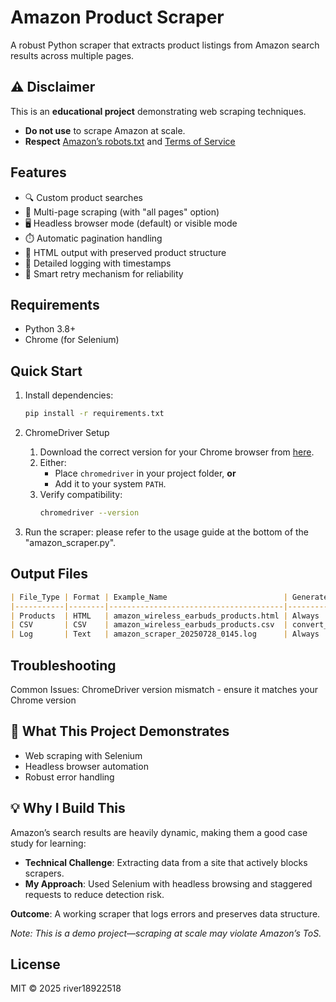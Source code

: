 # Amazon Product Scraper

A robust Python scraper that extracts product listings from Amazon search results across multiple pages.

## ⚠️ Disclaimer  
This is an **educational project** demonstrating web scraping techniques.  
- **Do not use** to scrape Amazon at scale.  
- **Respect** [Amazon’s robots.txt](https://www.amazon.com/robots.txt) and [Terms of Service](https://www.amazon.com/gp/help/customer/display.html?nodeId=508088)

## Features

- 🔍 Custom product searches
- 📑 Multi-page scraping (with "all pages" option)
- 🖥️ Headless browser mode (default) or visible mode
- ⏱️ Automatic pagination handling
- 📁 HTML output with preserved product structure
- 📝 Detailed logging with timestamps
- 🔄 Smart retry mechanism for reliability

## Requirements
- Python 3.8+
- Chrome (for Selenium)

## Quick Start

1. Install dependencies:  
   ```bash
   pip install -r requirements.txt
   ```

2. ChromeDriver Setup  
   1. Download the correct version for your Chrome browser from [here](https://chromedriver.chromium.org/downloads).  
   2. Either:  
      - Place `chromedriver` in your project folder, **or**  
      - Add it to your system `PATH`.  
   3. Verify compatibility:  
      ```bash
      chromedriver --version
      ```

3. Run the scraper:
    please refer to the usage guide at the bottom of the "amazon_scraper.py".

## Output Files

```markdown
| File_Type | Format | Example_Name                          | Generated When?               |
|-----------|--------|---------------------------------------|-------------------------------|
| Products  | HTML   | amazon_wireless_earbuds_products.html | Always                        |
| CSV       | CSV    | amazon_wireless_earbuds_products.csv  | convert_to_csv=True (default) |
| Log       | Text   | amazon_scraper_20250728_0145.log      | Always                        |
```

## Troubleshooting

Common Issues:
    ChromeDriver version mismatch - ensure it matches your Chrome version

## 🎯 What This Project Demonstrates

- Web scraping with Selenium
- Headless browser automation
- Robust error handling

## 💡 Why I Build This

Amazon’s search results are heavily dynamic, making them a good case study for learning:  
- **Technical Challenge**: Extracting data from a site that actively blocks scrapers.  
- **My Approach**: Used Selenium with headless browsing and staggered requests to reduce detection risk.  

**Outcome**: A working scraper that logs errors and preserves data structure.  

*Note: This is a demo project—scraping at scale may violate Amazon’s ToS.*  

## License

MIT © 2025 river18922518
